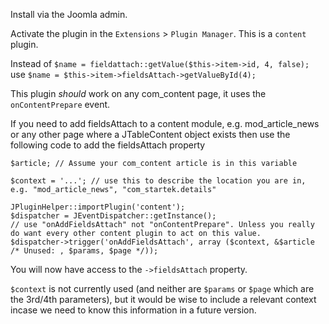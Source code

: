 Install via the Joomla admin.

Activate the plugin in the `Extensions` > `Plugin Manager`. This is a `content` plugin.

Instead of `$name = fieldattach::getValue($this->item->id, 4, false);` use `$name = $this->item->fieldsAttach->getValueById(4);`

This plugin _should_ work on any com_content page, it uses the `onContentPrepare` event.

If you need to add fieldsAttach to a content module, e.g. mod_article_news or any other page where a JTableContent object exists then use the following code to add the fieldsAttach property

```
$article; // Assume your com_content article is in this variable

$context = '...'; // use this to describe the location you are in, e.g. "mod_article_news", "com_startek.details"

JPluginHelper::importPlugin('content');
$dispatcher = JEventDispatcher::getInstance();
// use "onAddFieldsAttach" not "onContentPrepare". Unless you really do want every other content plugin to act on this value.
$dispatcher->trigger('onAddFieldsAttach', array ($context, &$article /* Unused: , $params, $page */));
```

You will now have access to the `->fieldsAttach` property.

`$context` is not currently used (and neither are `$params` or `$page` which are the 3rd/4th parameters), but it would be wise to include a relevant context incase we need to know this information in a future version.
